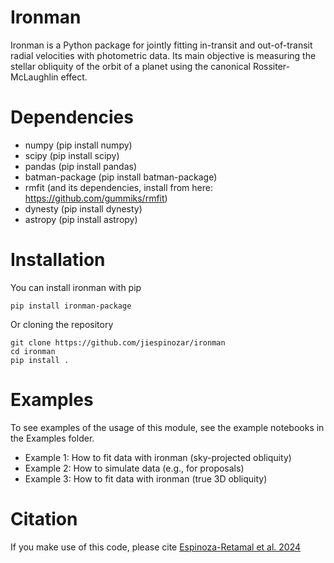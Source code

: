 # Ironman

Ironman is a Python package for jointly fitting in-transit and out-of-transit radial velocities with photometric data. Its main objective is measuring the stellar obliquity of the orbit of a planet using the canonical Rossiter-McLaughlin effect.

# Dependencies

- numpy (pip install numpy)
- scipy (pip install scipy)
- pandas (pip install pandas)
- batman-package (pip install batman-package)
- rmfit (and its dependencies, install from here: https://github.com/gummiks/rmfit)
- dynesty (pip install dynesty)
- astropy (pip install astropy)

# Installation

You can install ironman with pip

```
pip install ironman-package
```
Or cloning the repository

```
git clone https://github.com/jiespinozar/ironman
cd ironman
pip install .
```

# Examples

To see examples of the usage of this module, see the example notebooks in the Examples folder.

- Example 1: How to fit data with ironman (sky-projected obliquity)
- Example 2: How to simulate data (e.g., for proposals)
- Example 3: How to fit data with ironman (true 3D obliquity)

# Citation

If you make use of this code, please cite [Espinoza-Retamal et al. 2024](https://ui.adsabs.harvard.edu/abs/2023ApJ...958L..20E/abstract)
